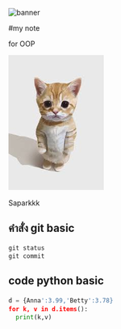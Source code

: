 ![banner](https://github.com/Saparkkk/Saparkkk.github.io/assets/159878134/3a6e7e49-eaee-4245-8b17-e3db25835ca1)

#my note

for OOP

![download banner](./download.jpg)

Saparkkk

## คำสั่ง git basic
```
git status
git commit
```
## code python basic
```python
d = {Anna':3.99,'Betty':3.78}
for k, v in d.items():
  print(k,v) 
```
